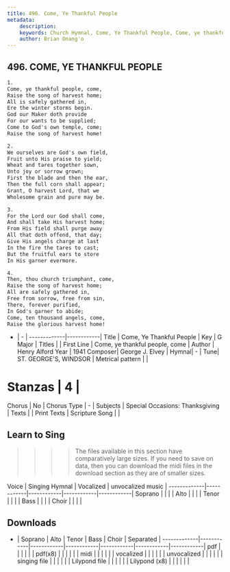 ```yaml
---
title: 496. Come, Ye Thankful People
metadata:
    description: 
    keywords: Church Hymnal, Come, Ye Thankful People, Come, ye thankful people, come, 
    author: Brian Onang'o
---
```



## 496. COME, YE THANKFUL PEOPLE

```txt
1.
Come, ye thankful people, come,
Raise the song of harvest home;
All is safely gathered in,
Ere the winter storms begin.
God our Maker doth provide
For our wants to be supplied;
Come to God's own temple, come;
Raise the song of harvest home!

2.
We ourselves are God's own field,
Fruit unto His praise to yield;
Wheat and tares together sown,
Unto joy or sorrow grown;
First the blade and then the ear,
Then the full corn shall appear;
Grant, O harvest Lord, that we
Wholesome grain and pure may be.

3.
For the Lord our God shall come,
And shall take His harvest home;
From His field shall purge away
All that doth offend, that day;
Give His angels charge at last
In the fire the tares to cast;
But the fruitful ears to store
In His garner evermore.

4.
Then, thou church triumphant, come,
Raise the song of harvest home;
All are safely gathered in,
Free from sorrow, free from sin,
There, forever purified,
In God's garner to abide;
Come, ten thousand angels, come,
Raise the glorious harvest home!
```

- |   -  |
-------------|------------|
Title | Come, Ye Thankful People |
Key | G Major |
Titles |  |
First Line | Come, ye thankful people, come |
Author | Henry Alford
Year | 1941
Composer| George J. Elvey |
Hymnal|  - |
Tune| ST. GEORGE'S, WINDSOR |
Metrical pattern | |
# Stanzas | 4 |
Chorus | No |
Chorus Type | - |
Subjects | Special Occasions: Thanksgiving |
Texts |  |
Print Texts | 
Scripture Song |  |
  
## Learn to Sing

>>>> The files available in this section have comparatively large sizes. If you need to save on data, then you can download the midi files in the download section as they are of smaller sizes.

Voice |  Singing Hymnal | Vocalized | unvocalized music |
-------------|------------|------------|------------|------------|
Soprano | | | |
Alto | | | |
Tenor | | | |
Bass | | | |
Choir | | | |

## Downloads

- |  Soprano | Alto | Tenor | Bass | Choir | Separated |
-------------|------------|------------|------------|------------|------------|------------|
pdf | | | | | |
pdf(x8) | | | | | |
midi | | | | | |
vocalized | | | | | |
unvocalized | | | | | |
singing file | | | | | |
Lilypond file | | | | | |
Lilypond (x8) | | | | | |
  